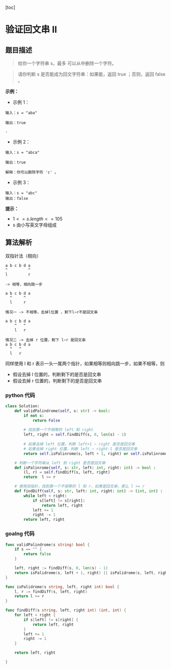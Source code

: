 [toc]



# 验证回文串 II



## 题目描述

>  给你一个字符串 s，最多 可以从中删除一个字符。

>  请你判断 s 是否能成为回文字符串：如果能，返回 true ；否则，返回 false 。

 

**示例：**

- 示例 1：


```shell
输入：s = "aba"

输出：true

- 
```

- 示例 2：

```shell
输入：s = "abca"

输出：true

解释：你可以删除字符 'c' 。
```

- 示例 3：

```shell
输入：s = "abc"
输出：false
```



**提示：**

- $1 <= s.length <= 105$
- s 由小写英文字母组成





## 算法解析



双指针法（相向）



```shell
a b c b d a
^		  ^
l		  r

-> 相等，相向跳一步

a b c b d a
  ^		^
  l		r
  
情况一 -> 不相等，去掉l位置 ，剩下l~r不是回文串

a b c b d a
    ^   ^
    l	r
    
情况二 -> 去掉 r 位置，剩下 l~r 是回文串
a b c b d a
  ^	  ^
  l	  r

```



同样使用 l 和 r 表示一头一尾两个指针，如果相等则相向跳一步，如果不相等，则

- 假设去掉 l 位置的，判断剩下的是否是回文串
- 假设去掉 r 位置的，判断剩下的是否是回文串



### python 代码

```python
class Solution:
    def validPalindrome(self, s: str) -> bool:
        if not s:
            return False
        
        # 找到第一个不相等的 left 和 right
        left, right = self.findDiff(s, 0, len(s) - 1)
        
        # 如果去掉 left 位置，判断 left+1 ~ right 是否是回文串
        # 如果去掉 right 位置，判断 left ~ right-1 是否是回文串
        return self.isPalinrome(s, left + 1, right) or self.isPalinrome(s, left, right - 1)

	# 判断一个字符串从 left 到 right 是否是回文串
    def isPalinrome(self, s: str, left: int, right: int) -> bool : 
        (l, r) = self.findDiff(s, left, right)
        return  l >= r

    # 使用双指针，找到第一个不相等的 l 和 r，如果是回文串，那么 l >= r
    def findDiff(self, s: str, left: int, right: int) -> (int, int) :
        while left < right:
            if s[left] != s[right]:
                return left, right
            left += 1
            right -= 1
        return left, right
```



### goalng 代码



```go
func validPalindrome(s string) bool {
    if s == "" {
        return false
    }

    left, right := findDiff(s, 0, len(s) - 1)
    return isPalidrome(s, left + 1, right) || isPalidrome(s, left, right - 1)
}

func isPalidrome(s string, left, right int) bool {
    l, r := findDiff(s, left, right)
    return l >= r
}

func findDiff(s string, left, right int) (int, int) {
    for left < right {
        if s[left] != s[right] {
            return left, right
        }
        left += 1
        right -= 1
    } 

    return left, right

}
```

